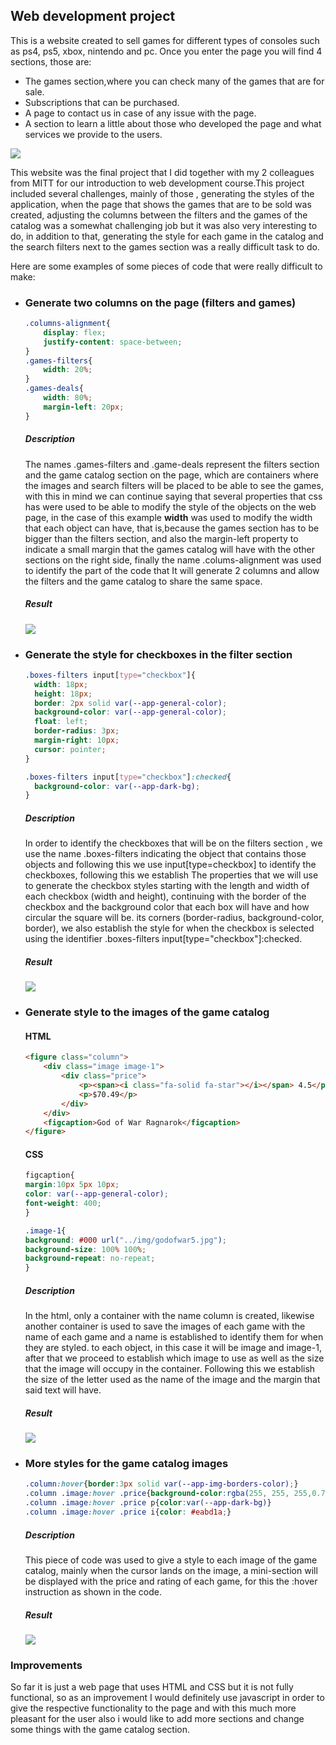 
## Web development project  
This is a website created to sell games for different types of consoles such as ps4, ps5, xbox, nintendo and pc. Once you enter the page you will find 4 sections, those are:

- The games section,where you can check many of the games that are for sale.
- Subscriptions that can be purchased.
- A page to contact us in case of any issue with the page.
- A section to learn a little about those who developed the page and what services we provide to the users.

![](imagen5.png)

This website was the final project that I did together with my 2 colleagues from MITT for our introduction to web development course.This project included several challenges, mainly of those , generating the styles of the application, when the page that shows the games that are to be sold was created, adjusting the columns between the filters and the games of the catalog was a somewhat challenging job but it was also very interesting to do, in addition to that, generating the style for each game in the catalog and the search filters next to the games section was a really difficult task to do.

Here are some examples of some pieces of code that were really difficult to make:

* ###  **Generate two columns on the page (filters and games)**

    ```CSS
    .columns-alignment{
        display: flex;
        justify-content: space-between;
    }
    .games-filters{
        width: 20%;
    }
    .games-deals{
        width: 80%;
        margin-left: 20px;
    }
    ```

    ##### Description
    The names .games-filters and .game-deals represent the filters section and the game catalog section on the page, which are containers where the images and search filters will be placed to be able to see the games, with this in mind we can continue saying that several properties that css has were used to be able to modify the style of the objects on the web page, in the case of this example **width** was used to modify the width that each object can have, that is,because the games section has to be bigger than the filters section, and also the margin-left property to indicate a small margin that the games catalog will have with the other sections on the right side, finally the name .colums-alignment was used to identify the part of the code that It will generate 2 columns and allow the filters and the game catalog to share the same space.

    ##### Result
  
     ![](imagen1.png) 

* ### **Generate the style for checkboxes in the filter section**
    ```CSS
    .boxes-filters input[type="checkbox"]{
      width: 18px;
      height: 18px;
      border: 2px solid var(--app-general-color);
      background-color: var(--app-general-color);
      float: left;
      border-radius: 3px;
      margin-right: 10px;
      cursor: pointer;
    }
    
    .boxes-filters input[type="checkbox"]:checked{
      background-color: var(--app-dark-bg);
    }
    ```
    ##### Description
    In order to identify the checkboxes that will be on the filters section , we use the name .boxes-filters indicating the object that contains those objects and following this we use input[type=checkbox] to identify the checkboxes, following this we establish The properties that we will use to generate the checkbox styles starting with the length and width of each checkbox (width and height), continuing with the border of the checkbox and the background color that each box will have and how circular the square will be. its corners (border-radius, background-color, border), we also establish the style for when the checkbox is selected using the identifier .boxes-filters input[type="checkbox"]:checked.
    ##### Result
  
     ![](imagen2.png) 


* ### **Generate style to the images of the game catalog**

    #### HTML
    ```HTML
    <figure class="column">
     	<div class="image image-1">
            <div class="price">
                <p><span><i class="fa-solid fa-star"></i></span> 4.5</p>
                <p>$70.49</p>
            </div>                        
        </div>
        <figcaption>God of War Ragnarok</figcaption>
    </figure> 
    ```
    #### CSS
    ```CSS
    figcaption{
    margin:10px 5px 10px;
    color: var(--app-general-color);
    font-weight: 400;
    }
    
    .image-1{
    background: #000 url("../img/godofwar5.jpg");
    background-size: 100% 100%;
    background-repeat: no-repeat;
    }
    ```
    ##### Description
    In the html, only a container with the name column is created, likewise another container is used to save the images of each game with the name of each game and a name is established to identify them for when they are styled. to each object, in this case it will be image and image-1, after that we proceed to establish which image to use as well as the size that the image will occupy in the container.
    Following this we establish the size of the letter used as the name of the image and the margin that said text will have.
    ##### Result
  
     ![](imagen3.png)

* ### **More styles for the game catalog images**
    
    ```CSS
    .column:hover{border:3px solid var(--app-img-borders-color);}
    .column .image:hover .price{background-color:rgba(255, 255, 255,0.7);}
    .column .image:hover .price p{color:var(--app-dark-bg)}
    .column .image:hover .price i{color: #eabd1a;}
    ```
    ##### Description
    This piece of code was used to give a style to each image of the game catalog, mainly when the cursor lands on the image, a mini-section will be displayed with the price and rating of each game, for this the :hover instruction as shown in the code.
    ##### Result
  
     ![](imagen4.png)


### Improvements 
So far it is just a web page that uses HTML and CSS but it is not fully functional, so as an improvement I would definitely use javascript in order to give the respective functionality to the page and with this much more pleasant for the user also i would like to add more  sections and change some things with the game catalog section.
